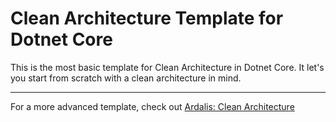 # Clean Architecture Template for Dotnet Core
This is the most basic template for Clean Architecture in Dotnet Core.
It let's you start from scratch with a clean architecture in mind.

---

For a more advanced template, check out [Ardalis: Clean Architecture](https://github.com/ardalis/CleanArchitecture)